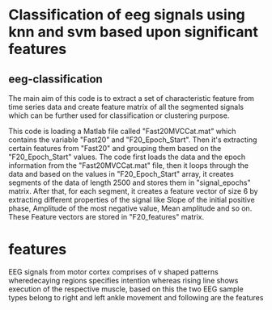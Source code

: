 # Classification of eeg signals using knn and svm based upon significant features
## eeg-classification 
The main aim of this code is to extract a set of characteristic feature from time series data and create feature matrix of all the segmented signals which can be further used for classification or clustering purpose.

This code is loading a Matlab file called "Fast20MVCCat.mat" which contains the variable "Fast20" and "F20_Epoch_Start". Then it's extracting certain features from "Fast20" and grouping them based on the "F20_Epoch_Start" values. The code first loads the data and the epoch information from the "Fast20MVCCat.mat" file, then it loops through the data and based on the values in "F20_Epoch_Start" array, it creates segments of the data of length 2500 and stores them in "signal_epochs" matrix. After that, for each segment, it creates a feature vector of size 6 by extracting different properties of the signal like Slope of the initial positive phase, Amplitude of the most negative value, Mean amplitude and so on. These Feature vectors are stored in "F20_features" matrix.

# features
EEG signals from motor cortex comprises of v shaped patterns wheredecaying regions specifies intention whereas rising line shows 
execution of the respective muscle,
based on this the two EEG sample types belong to right and left ankle movement and following are the features
